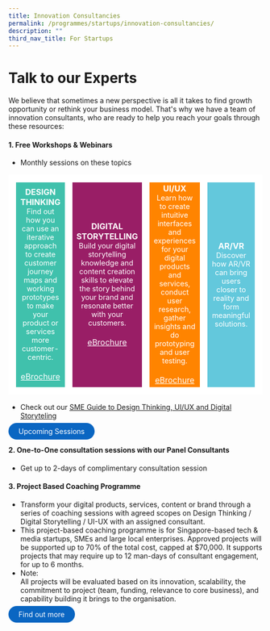 ```yaml
---
title: Innovation Consultancies
permalink: /programmes/startups/innovation-consultancies/
description: ""
third_nav_title: For Startups
---
```

# Talk to our Experts
We believe that sometimes a new perspective is all it takes to find growth opportunity or rethink your business model. That's why we have a team of innovation consultants, who are ready to help you reach your goals through these resources: 

#### 1. Free Workshops & Webinars

* Monthly sessions on these topics
<table>
	<tr>
		<td style="background:#40c1ac; color:white; text-align: center; border: 15px solid white; width:25%;">
			<span style="text-align: center;"><b>DESIGN THINKING</b></span>
			<br><span style="font-size:0.9em;">Find out how you can use an iterative approach to create customer journey maps and working prototypes to make your product or services more customer-centric. </span>
			<br><br><a href="https://pixel.imda.gov.sg/files/PIXEL%20Brochure_DesignThinking.pdf" target="_blank" style="color: white;">eBrochure</a><br>
		</td>
		<td style="background:#991e66; color:white; text-align: center; border: 15px solid white; width:25%;">
			<span style="text-align: center;"><b>DIGITAL STORYTELLING</b></span>
			<br><span style="font-size:0.9em;">Build your digital storytelling knowledge and content creation skills to elevate the story behind your brand and resonate better with your customers. </span>
			<br><br><a href="https://pixel.imda.gov.sg/files/PIXEL%20Brochure_DigitalStorytelling.pdf" target="_blank" target="_blank" style="color: white;">eBrochure</a><br>
		</td>
		<td style="background:#ff8400; color:white; text-align: center; border: 15px solid white; width:25%;">
			<span style="text-align: center;"><b>UI/UX</b></span>
			<br><span style="font-size:0.9em;">Learn how to create intuitive interfaces and experiences for your digital products and services, conduct user research, gather insights and do prototyping and user testing. </span>
			<br><br><a href="https://pixel.imda.gov.sg/files/PIXEL%20Brochure_UIUX.pdf" target="_blank" style="color: white;">eBrochure</a><br>
		</td>
		<td style="background:#63c8dc; color:white; text-align: center; border: 15px solid white; width:25%;">
			<span style="text-align: center;"><b>AR/VR</b></span>
			<br><span style="font-size:0.9em;">Discover how AR/VR can bring users closer to reality and form meaningful solutions. </span>
		</td>
	</tr>
</table>

* Check out our <a href="/files/The_SME_Guide_to_DT_UIUX_DS-(FA).pdf" target="_blank"> SME Guide to Design Thinking, UI/UX and Digital Storyteling

<a href="https://pixel.imda.gov.sg/events" target="_blank" style="background-color: #0A66C2; color: white; text-decoration: none; border-radius: 100px; padding-left: 20px; padding-right: 20px; padding-top:8px; padding-bottom:8px">Upcoming Sessions</a>

#### 2. One-to-One consultation sessions with our Panel Consultants 
* Get up to 2-days of complimentary consultation session 

#### 3.  Project Based Coaching Programme
* Transform your digital products, services, content or brand through a series of coaching sessions with agreed scopes on Design Thinking / Digital Storytelling / UI-UX with an assigned consultant. 
* This project-based coaching programme is for Singapore-based tech &amp; media startups, SMEs and large local enterprises. Approved projects will be supported up to 70% of the total cost, capped at $70,000. It supports projects that may require up to 12 man-days of consultant engagement, for up to 6 months.
* Note: <br>All projects will be evaluated based on its innovation, scalability, the commitment to project (team, funding, relevance to core business), and capability building it brings to the organisation.<br> 

<a href="https://go.gov.sg/pbcstandard" target="_blank" style="background-color: #0A66C2; color: white; text-decoration: none; border-radius: 100px; padding-left: 20px; padding-right: 20px; padding-top:8px; padding-bottom:8px">Find out more</a>
